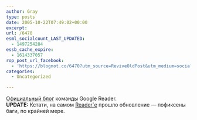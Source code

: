 ```yaml
---
author: Gray
type: posts
date: 2005-10-22T07:49:02+00:00
excerpt:
url: /6470
esml_socialcount_LAST_UPDATED:
  - 1497254284
essb_cache_expire:
  - 1614337057
rop_post_url_facebook:
  - 'https://blognot.co/6470?utm_source=ReviveOldPost&utm_medium=social&utm_campaign=ReviveOldPost'
categories:
  - Uncategorized

---
```








[Официальный блог][1] команды Google Reader.  
**UPDATE:** Кстати, на самом [Reader\`е][2] прошло обновление &#8212; пофиксены баги, по крайней мере.

 [1]: http://googlereader.blogspot.com/
 [2]: http://www.google.com/reader/lens/